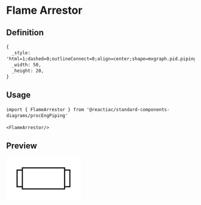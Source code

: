 # Flame Arrestor

## Definition

```
{
  _style: 'html=1;dashed=0;outlineConnect=0;align=center;shape=mxgraph.pid.piping.flame_arrestor;',
  _width: 50,
  _height: 20,
}
```

## Usage

```
import { FlameArrestor } from '@reactiac/standard-components-diagrams/procEngPiping'

<FlameArrestor/>
```

## Preview

<img src="./flame-arrestor.png" width="200"/>
